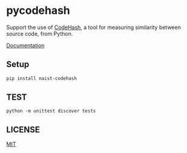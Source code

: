 # pycodehash

Support the use of [CodeHash](https://github.com/NAIST-SE/CodeHash), a tool for measuring similarity between source code, from Python.

[Documentation](https://pgdora56.github.io/pycodehash/codehash/index.html)

## Setup

```sh
pip install naist-codehash
```


## TEST

```
python -m unittest discover tests
```

## LICENSE

[MIT](LICENSE)
